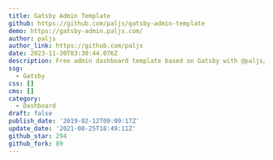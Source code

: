 ```yaml
---
title: Gatsby Admin Template
github: https://github.com/paljs/gatsby-admin-template
demo: https://gatsby-admin.paljs.com/
author: paljs
author_link: https://github.com/paljs
date: 2023-11-30T03:30:44.076Z
description: Free admin dashboard template based on Gatsby with @paljs/ui component package
ssg:
  - Gatsby
css: []
cms: []
category:
  - Dashboard
draft: false
publish_date: '2019-02-12T09:09:17Z'
update_date: '2021-08-25T18:49:11Z'
github_star: 294
github_fork: 89
---
```

